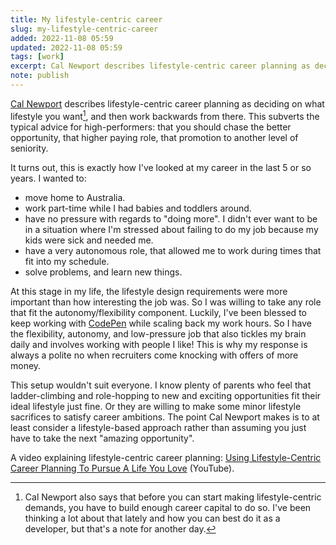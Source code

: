 ```yaml
---
title: My lifestyle-centric career
slug: my-lifestyle-centric-career
added: 2022-11-08 05:59
updated: 2022-11-08 05:59
tags: [work]
excerpt: Cal Newport describes lifestyle-centric career planning as deciding on what lifestyle you want, and then work backwards from there.
note: publish
---
```


[Cal Newport](https://www.calnewport.com/blog/2022/08/25/the-most-important-piece-of-career-advice-you-probably-never-heard-2/) describes lifestyle-centric career planning as deciding on what lifestyle you want[^1], and then work backwards from there. This subverts the typical advice for high-performers: that you should chase the better opportunity, that higher paying role, that promotion to another level of seniority.

It turns out, this is exactly how I've looked at my career in the last 5 or so years. I wanted to:
- move home to Australia.
- work part-time while I had babies and toddlers around.
- have no pressure with regards to "doing more". I didn't ever want to be in a situation where I'm stressed about failing to do my job because my kids were sick and needed me.
- have a very autonomous role, that allowed me to work during times that fit into my schedule. 
- solve problems, and learn new things.

At this stage in my life, the lifestyle design requirements were more important than how interesting the job was. So I was willing to take any role that fit the autonomy/flexibility component. Luckily, I've been blessed to keep working with [CodePen](https://codepen.io) while scaling back my work hours. So I have the flexibility, autonomy, and low-pressure job that also tickles my brain daily and involves working with people I like! This is why my response is always a polite no when recruiters come knocking with offers of more money.

This setup wouldn't suit everyone. I know plenty of parents who feel that ladder-climbing and role-hopping to new and exciting opportunities fit their ideal lifestyle just fine. Or they are willing to make some minor lifestyle sacrifices to satisfy career ambitions. The point Cal Newport makes is to at least consider a lifestyle-based approach rather than assuming you just have to take the next "amazing opportunity". 

A video explaining lifestyle-centric career planning: [Using Lifestyle-Centric Career Planning To Pursue A Life You Love](https://www.youtube.com/watch?v=TpSlr5TYAEw) (YouTube).

[^1]: Cal Newport also says that before you can start making lifestyle-centric demands, you have to build enough career capital to do so. I've been thinking a lot about that lately and how you can best do it as a developer, but that's a note for another day.